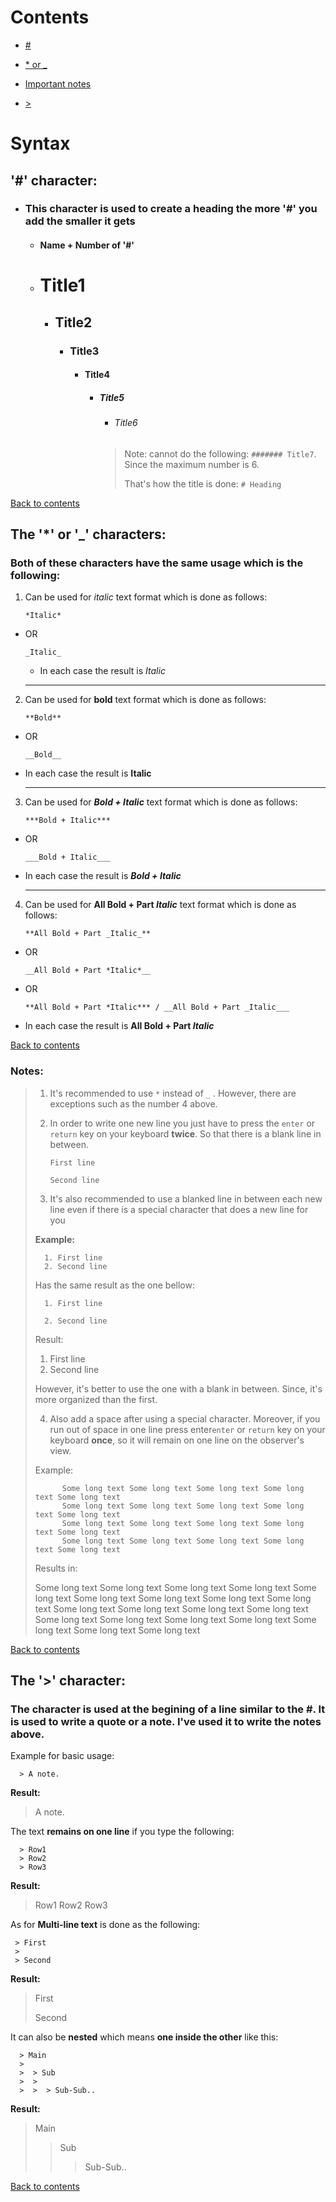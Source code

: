 # Contents

- [#](https://github.com/unkatoi/LinuxLearning/blob/main/Markdown.md#-character)

- [* or _](https://github.com/unkatoi/LinuxLearning/blob/main/Markdown.md#the--or-_-characters)

- [Important notes](https://github.com/unkatoi/LinuxLearning/blob/main/Markdown.md#notes)

- [>](https://github.com/unkatoi/LinuxLearning/blob/main/Markdown.md#the->--character)

# Syntax

## **'#'** character: 

   - ### This character is used to create a heading **the more '#' you add the smaller it gets**
   
        - #### Name + Number of '#'
        
        - # Title1
        
            - ## Title2    
            
                - ### Title3
                
                    - #### Title4
                    
                        - ##### Title5
                        
                            - ###### Title6   
                            
                            > Note: cannot do the following: `####### Title7`. Since the maximum number is 6.
                            >
                            > That's how the title is done: `# Heading`

[Back to contents](https://github.com/unkatoi/LinuxLearning/blob/main/Markdown.md#contents)

## The '*' or '_' characters: 

   ### Both of these characters have the same usage which is the following:

   1. Can be used for *italic* text format which is done as follows:

          *Italic* 
              
   - OR

         _Italic_
              
        - In each case the result is _Italic_
        
        -      -      -      -
        
   2. Can be used for **bold** text format which is done as follows:

          **Bold** 
              
   - OR

         __Bold__
              
   - In each case the result is __Italic__

        - - - - -

   3. Can be used for ***Bold + Italic*** text format which is done as follows:

          ***Bold + Italic*** 
              
   - OR

         ___Bold + Italic___
              
   - In each case the result is ___Bold + Italic___

        ----
        
   4. Can be used for **All Bold + Part _Italic_** text format which is done as follows:

          **All Bold + Part _Italic_** 
              
   - OR

         __All Bold + Part *Italic*__
                
   - OR

         **All Bold + Part *Italic*** / __All Bold + Part _Italic___
              
   - In each case the result is __All Bold + Part *Italic*__

[Back to contents](https://github.com/unkatoi/LinuxLearning/blob/main/Markdown.md#contents)

### Notes: 

   > 1. It's recommended to use `*` instead of `_` . However, there are exceptions such as the number 4 above.
   >
   > 2. In order to write one new line you just have to press the `enter` or `return` key on your keyboard **twice**.
   > So that there is a blank line in between.
   >                       
   >        First line
   >
   >        Second line
   >       
   > 3. It's also recommended to use a blanked line in between each new line even if there is a special character that does a new line for you
   >
   >   **Example:**
   >
   >       1. First line
   >       2. Second line
   >
   >   Has the same result as the one bellow:
   >       
   >       1. First line
   >
   >       2. Second line
   >
   >   Result:
   >
   >   1. First line
   >   2. Second line
   >
   >   However, it's better to use the one with a blank in between. Since, it's more organized than the first.
   >
   > 4. Also add a space after using a special character. Moreover, if you run out of space in one line press enter`enter` or `return` key on
   >  your keyboard **once**, so it will remain on one line on the observer's view.
   >
   >   Example:
   >
   >           Some long text Some long text Some long text Some long text Some long text 
   >           Some long text Some long text Some long text Some long text Some long text 
   >           Some long text Some long text Some long text Some long text Some long text 
   >           Some long text Some long text Some long text Some long text Some long text 
   >   
   >   Results in: 
   >   
   >   Some long text Some long text Some long text Some long text Some long text 
   >   Some long text Some long text Some long text Some long text Some long text 
   >   Some long text Some long text Some long text Some long text Some long text 
   >   Some long text Some long text Some long text Some long text Some long text 

[Back to contents](https://github.com/unkatoi/LinuxLearning/blob/main/Markdown.md#contents)

## The '>' character: 

   ### The character is used at the begining of a line similar to the #. It is used to write a quote or a note. I've used it to write the notes above.

   Example for basic usage: 

      > A note.

   **Result:**

   > A note.

   The text **remains on one line** if you type the following:  
      
      > Row1
      > Row2
      > Row3
   
   **Result:**
   
   > Row1
   > Row2
   > Row3

   As for **Multi-line text** is done as the following: 

     > First
     >
     > Second

   **Result:**

   > First
   >
   > Second 

   It can also be **nested** which means **one inside the other** like this: 

      > Main
      >
      >  > Sub
      >  >  
      >  >  > Sub-Sub..
   
   **Result:** 

   > Main
   >
   >  > Sub
   >  >  
   >  >  > Sub-Sub..

[Back to contents](https://github.com/unkatoi/LinuxLearning/blob/main/Markdown.md#contents)


<!--div style="text-align: center;">
<img src="https://upload.wikimedia.org/wikipedia/commons/thumb/3/35/Tux.svg/1200px-Tux.svg.png" style="width: 10%; height: 10%;"/>
</div-->

